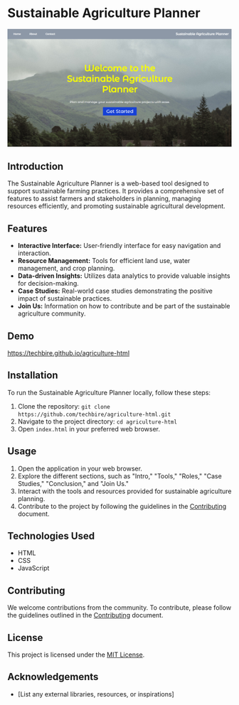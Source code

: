 # Sustainable Agriculture Planner
![Screenshot](Screenshot.png)

## Introduction
The Sustainable Agriculture Planner is a web-based tool designed to support sustainable farming practices. It provides a comprehensive set of features to assist farmers and stakeholders in planning, managing resources efficiently, and promoting sustainable agricultural development.

## Features
- **Interactive Interface:** User-friendly interface for easy navigation and interaction.
- **Resource Management:** Tools for efficient land use, water management, and crop planning.
- **Data-driven Insights:** Utilizes data analytics to provide valuable insights for decision-making.
- **Case Studies:** Real-world case studies demonstrating the positive impact of sustainable practices.
- **Join Us:** Information on how to contribute and be part of the sustainable agriculture community.

## Demo
https://techbire.github.io/agriculture-html

## Installation
To run the Sustainable Agriculture Planner locally, follow these steps:
1. Clone the repository: `git clone https://github.com/techbire/agriculture-html.git`
2. Navigate to the project directory: `cd agriculture-html`
3. Open `index.html` in your preferred web browser.

## Usage
1. Open the application in your web browser.
2. Explore the different sections, such as "Intro," "Tools," "Roles," "Case Studies," "Conclusion," and "Join Us."
3. Interact with the tools and resources provided for sustainable agriculture planning.
4. Contribute to the project by following the guidelines in the [Contributing](CONTRIBUTING.md) document.

## Technologies Used
- HTML
- CSS
- JavaScript

## Contributing
We welcome contributions from the community. To contribute, please follow the guidelines outlined in the [Contributing](CONTRIBUTING.md) document.

## License
This project is licensed under the [MIT License](LICENSE).

## Acknowledgements
- [List any external libraries, resources, or inspirations]

